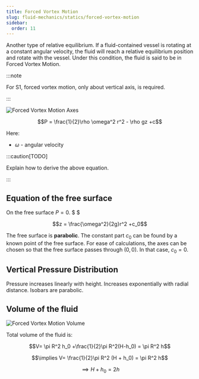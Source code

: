 ```yaml
---
title: Forced Vortex Motion
slug: fluid-mechanics/statics/forced-vortex-motion
sidebar:
  order: 11
---
```


Another type of relative equilibrium. If a fluid-contained vessel is rotating at
a constant angular velocity, the fluid will reach a relative equilibrium
position and rotate with the vessel. Under this condition, the fluid is said to
be in Forced Vortex Motion.

:::note

For S1, forced vortex motion, only about vertical axis, is required.

:::

![Forced Vortex Motion Axes](/fluids/forced-vortex-motion.jpg)

```math
P = \frac{1}{2}\rho \omega^2 r^2 - \rho gz +c
```

Here:

- $\omega$ - angular velocity

:::caution[TODO]

Explain how to derive the above equation.

:::

## Equation of the free surface

On the free surface $P=0$. $ $

```math
z = \frac{\omega^2}{2g}r^2  +c_0
```

The free surface is **parabolic**. The constant part $c_0$ can be found by a
known point of the free surface. For ease of calculations, the axes can be
chosen so that the free surface passes through $(0,0)$. In that case, $c_0 = 0$.

## Vertical Pressure Distribution

Pressure increases linearly with height. Increases exponentially with radial
distance. Isobars are parabolic.

## Volume of the fluid

![Forced Vortex Motion Volume](/fluids/forced-vortex-motion-volume.jpg)

Total volume of the fluid is:

```math
V=
\pi R^2 h_0
+\frac{1}{2}\pi R^2(H-h_0)
=
\pi R^2 h
```

```math
\implies
V=
\frac{1}{2}\pi R^2 (H + h_0)
=
\pi R^2 h
```

```math
\implies
H + h_0 = 2h
```
